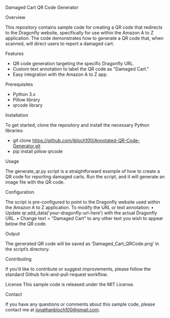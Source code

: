 Damaged Cart QR Code Generator 

Overview 

  This repository contains sample code for creating a QR code that redirects to the Dragonfly website, specifically for use within the Amazon A to Z application. The code demonstrates how to generate a QR code that, when scanned, will direct users to report a damaged cart. 

Features 
  
  - QR code generation targeting the specific Dragonfly URL.
  - Custom text annotation to label the QR code as "Damaged Cart."
  - Easy integration with the Amazon A to Z app.

Prerequisites 

  - Python 3.x
  - Pillow library
  - qrcode library

Installation 

To get started, clone the repository and install the necessary Python libraries: 
  - git clone https://github.com/jbloch100/Annotated-QR-Code-Generator.git
  - pip install pillow qrcode

Usage

  The generate_qr.py script is a straightforward example of how to create a QR code for reporting damaged carts. Run the script, and it will generate an image file with the QR code.

Configuration

  The script is pre-configured to point to the Dragonfly website used within the Amazon A to Z application. To modify the URL or text annotation:
    • Update qr.add_data('your-dragonfly-url-here') with the actual Dragonfly URL.
    • Change text = "Damaged Cart" to any other text you wish to appear below the QR code.

Output

  The generated QR code will be saved as ‘Damaged_Cart_QRCode.png’ in the script’s directory.

Contributing

  If you’d like to contribute or suggest improvements, please follow the standard Github fork-and-pull-request workflow.

  License This sample code is released under the MIT License.

Contact

  If you have any questions or comments about this sample code, please contact me at jonathanbloch100@gmail.com.
